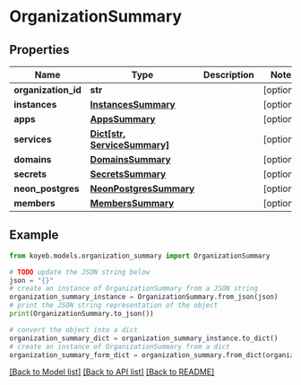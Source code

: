 # OrganizationSummary


## Properties

Name | Type | Description | Notes
------------ | ------------- | ------------- | -------------
**organization_id** | **str** |  | [optional] 
**instances** | [**InstancesSummary**](InstancesSummary.md) |  | [optional] 
**apps** | [**AppsSummary**](AppsSummary.md) |  | [optional] 
**services** | [**Dict[str, ServiceSummary]**](ServiceSummary.md) |  | [optional] 
**domains** | [**DomainsSummary**](DomainsSummary.md) |  | [optional] 
**secrets** | [**SecretsSummary**](SecretsSummary.md) |  | [optional] 
**neon_postgres** | [**NeonPostgresSummary**](NeonPostgresSummary.md) |  | [optional] 
**members** | [**MembersSummary**](MembersSummary.md) |  | [optional] 

## Example

```python
from koyeb.models.organization_summary import OrganizationSummary

# TODO update the JSON string below
json = "{}"
# create an instance of OrganizationSummary from a JSON string
organization_summary_instance = OrganizationSummary.from_json(json)
# print the JSON string representation of the object
print(OrganizationSummary.to_json())

# convert the object into a dict
organization_summary_dict = organization_summary_instance.to_dict()
# create an instance of OrganizationSummary from a dict
organization_summary_form_dict = organization_summary.from_dict(organization_summary_dict)
```
[[Back to Model list]](../README.md#documentation-for-models) [[Back to API list]](../README.md#documentation-for-api-endpoints) [[Back to README]](../README.md)



